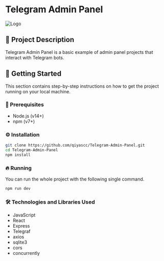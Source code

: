 # Telegram Admin Panel

![Logo](https://graph.org/file/eb43a7803aa987b8460ff.jpg)

## 📖 Project Description

Telegram Admin Panel is a basic example of admin panel projects that interact with Telegram bots.

## 🚀 Getting Started

This section contains step-by-step instructions on how to get the project running on your local machine.

### 🧰 Prerequisites

- Node.js (v14+)
- npm (v7+)

### ⚙️ Installation

```sh
git clone https://github.com/qiyascc/Telegram-Admin-Panel.git
cd Telegram-Admin-Panel
npm install
```

### 🔥 Running
 You can run the whole project with the following single command. 
```sh
npm run dev
```

### 🛠 Technologies and Libraries Used
 - JavaScript
 - React
 - Express
 - Telegraf
 - axios
 - sqlite3
 - cors
 - concurrently
